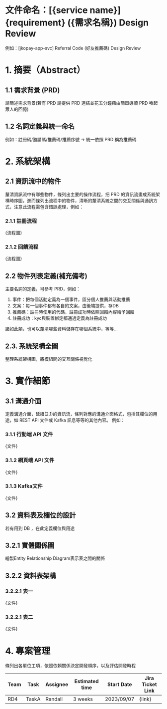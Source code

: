 # 文件命名：[{service name}]{requirement} ({需求名稱}) Design Review
例如：[jkopay-app-svc] Referral Code (好友推薦碼) Design Review

# 1. 摘要（Abstract）

## 1.1 需求背景 (PRD)
請簡述需求背景(若有 PRD 請提供 PRD 連結並花五分鐘藉由簡單導讀 PRD 喚起眾人的回憶)

## 1.2 名詞定義與統一命名
例如：註冊碼/邀請碼/推薦碼/推薦序號 -> 統一依照 PRD 稱為推薦碼

# 2. 系統架構

## 2.1 資訊流中的物件
釐清資訊流中有哪些物件，條列出主要的操作流程，把 PRD 的資訊流畫成系統架構時序圖，進而條列出流程中的物件，清晰的釐清系統之間的交互關係與通訊方式，注意此流程需包含錯誤處理，例如：

### 2.1.1 註冊流程
{流程圖}

### 2.1.2 回饋流程
{流程圖}

## 2.2 物件列表定義(補充備考)
主要名詞的定義，可參考 PRD，例如：

1. 事件：把每個活動定義為一個事件，區分個人推薦與活動推薦
2. 文案：每一個事件都有各自的文案，由後端提供，存DB
3. 推薦碼：註冊時使用的代碼，註冊成功時依照回饋內容給予回饋
4. 註冊成功：kyc與裝置綁定都通過定義為註冊成功

諸如此類，也可以釐清哪些資料儲存在哪個系統中，等等...

## 2.3. 系統架構全圖
整理系統架構圖，將模組間的交互關係視覺化

# 3. 實作細節

## 3.1 溝通介面
定義溝通介面，延續(2.1)的資訊流，條列對應的溝通介面格式，包括其欄位的用途，如 REST API 文件或 Kafka 訊息等等的其他內容。
例如：

### 3.1.1 行動端 API 文件
{文件}

### 3.1.2 網頁端 API 文件
{文件}

### 3.1.3 Kafka文件
{文件}

## 3.2 資料表及欄位的設計
若有用到 DB ，在此定義欄位與用途

## 3.2.1 實體關係圖
繪製Entity Relationship Diagram表示表之間的關係

## 3.2.2 資料表架構

### 3.2.2.1 表一
{文件}

### 3.2.2.1 表二
{文件}

# 4. 專案管理
條列出各單位工項，依照依賴關係決定開發順序，以及評估開發時程

| Team | Task  | Assignee | Estimated time | Start Date | Jira Ticket Link |
|------|-------|----------|----------------|------------|------------------|
| RD4  | TaskA | Randall  | 3 weeks        | 2023/09/07 | {link}           |